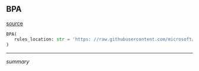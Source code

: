 #


## BPA
[source](https://github.com/Curts0/PyTabular\blob\master\pytabular/pytabular.py\#L393)
```python 
BPA(
   rules_location: str = 'https: //raw.githubusercontent.com/microsoft/Analysis-Services/master/BestPracticeRules/BPARules.json'
)
```


---
_summary_


